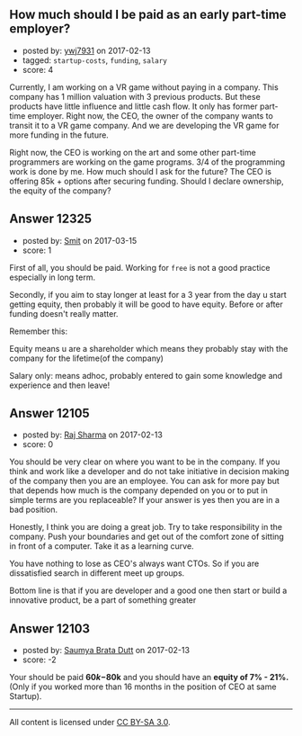 ## How much should I be paid as an early part-time employer?

- posted by: [ywj7931](https://stackexchange.com/users/9126840/ywj7931) on 2017-02-13
- tagged: `startup-costs`, `funding`, `salary`
- score: 4

Currently, I am working on a VR game without paying in a company. This company has 1 million valuation with 3 previous products. But these products have little influence and little cash flow. It only has former part-time employer. Right now, the CEO, the owner of the company wants to transit it to a VR game company. And we are developing the VR game for more funding in the future.

Right now, the CEO is working on the art and some other part-time programmers are working on the game programs. 3/4 of the programming work is done by me. How much should I ask for the future? The CEO is offering 85k + options after securing funding. Should I declare ownership, the equity of the company?


## Answer 12325

- posted by: [Smit](https://stackexchange.com/users/7665731/smit) on 2017-03-15
- score: 1

First of all, you should be paid. Working for `free` is not a good practice especially in long term.

Secondly, if you aim to stay longer at least for a 3 year from the day u start getting equity, then probably it will be good to have equity. Before or after funding doesn't really matter.

Remember this:

Equity means u are a shareholder which means they probably stay with the company for the lifetime(of the company)

Salary only: means adhoc, probably entered to gain some knowledge and experience and then leave!


## Answer 12105

- posted by: [Raj Sharma](https://stackexchange.com/users/3713933/raj-sharma) on 2017-02-13
- score: 0

You should be very clear on where you want to be in the company. If you think and work like a developer and do not take initiative in decision making of the company then you are an employee. You can ask for more pay but that depends how much is the company depended on you or to put in simple terms are you replaceable? If your answer is yes then you are in a bad position.

Honestly, I think you are doing a great job. Try to take responsibility in the company. Push your boundaries and get out of the comfort zone of sitting in front of a computer. Take it as a learning curve. 

You have nothing to lose as CEO's always want CTOs. So if you are dissatisfied search in different meet up groups. 

Bottom line is that if you are developer and a good one then start or build a innovative product, be a part of something greater 


## Answer 12103

- posted by: [Saumya Brata Dutt](https://stackexchange.com/users/8162656/saumya-brata-dutt) on 2017-02-13
- score: -2

Your should be paid **$60k-$80k** 
and you should have an **equity of 7% - 21%.** (Only if you worked more than 16 months in the position of CEO at same Startup).



---

All content is licensed under [CC BY-SA 3.0](https://creativecommons.org/licenses/by-sa/3.0/).
